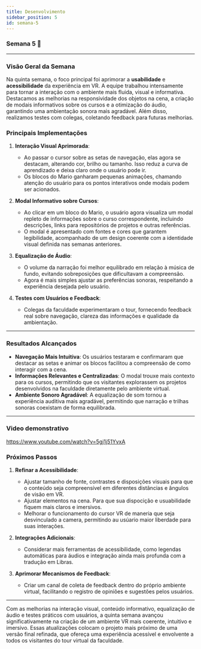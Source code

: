```yaml
---
title: Desenvolvimento
sidebar_position: 5
id: semana-5
---
```


### **Semana 5 🚀**

---

### **Visão Geral da Semana**

Na quinta semana, o foco principal foi aprimorar a **usabilidade** e **acessibilidade** da experiência em VR. A equipe trabalhou intensamente para tornar a interação com o ambiente mais fluida, visual e informativa. Destacamos as melhorias na responsividade dos objetos na cena, a criação de modais informativos sobre os cursos e a otimização do áudio, garantindo uma ambientação sonora mais agradável. Além disso, realizamos testes com colegas, coletando feedback para futuras melhorias.


### **Principais Implementações**

1. **Interação Visual Aprimorada**:  
   - Ao passar o cursor sobre as setas de navegação, elas agora se destacam, alterando cor, brilho ou tamanho. Isso reduz a curva de aprendizado e deixa claro onde o usuário pode ir.  
   - Os blocos do Mario ganharam pequenas animações, chamando atenção do usuário para os pontos interativos onde modais podem ser acionados.

2. **Modal Informativo sobre Cursos**:  
   - Ao clicar em um bloco do Mario, o usuário agora visualiza um modal repleto de informações sobre o curso correspondente, incluindo descrições, links para repositórios de projetos e outras referências.  
   - O modal é apresentado com fontes e cores que garantem legibilidade, acompanhado de um design coerente com a identidade visual definida nas semanas anteriores.

3. **Equalização de Áudio**:  
   - O volume da narração foi melhor equilibrado em relação à música de fundo, evitando sobreposições que dificultavam a compreensão.  
   - Agora é mais simples ajustar as preferências sonoras, respeitando a experiência desejada pelo usuário.

4. **Testes com Usuários e Feedback**:  
   - Colegas da faculdade experimentaram o tour, fornecendo feedback real sobre navegação, clareza das informações e qualidade da ambientação.  

---

### **Resultados Alcançados**

- **Navegação Mais Intuitiva**: Os usuários testaram e confirmaram que destacar as setas e animar os blocos facilitou a compreensão de como interagir com a cena.
- **Informações Relevantes e Centralizadas**: O modal trouxe mais contexto para os cursos, permitindo que os visitantes explorassem os projetos desenvolvidos na faculdade diretamente pelo ambiente virtual.
- **Ambiente Sonoro Agradável**: A equalização de som tornou a experiência auditiva mais agradável, permitindo que narração e trilhas sonoras coexistam de forma equilibrada.

---

### Video demonstrativo

https://www.youtube.com/watch?v=5gj1j51YvxA

### **Próximos Passos**

1. **Refinar a Acessibilidade**:  
   - Ajustar tamanho de fonte, contrastes e disposições visuais para que o conteúdo seja compreensível em diferentes distâncias e ângulos de visão em VR.
   - Ajustar elementos na cena. Para que sua dispocição e usuabilidade fiquem mais claros e imersivos.
   - Melhorar o funcionamento do cursor VR de maneria que seja desvinculado a camera, permitindo au usúario maior liberdade para suas interações.

2. **Integrações Adicionais**:  
   - Considerar mais ferramentas de acessibilidade, como legendas automáticas para áudios e integração ainda mais profunda com a tradução em Libras.

3. **Aprimorar Mecanismos de Feedback**:  
   - Criar um canal de coleta de feedback dentro do próprio ambiente virtual, facilitando o registro de opiniões e sugestões pelos usuários.

---



Com as melhorias na interação visual, conteúdo informativo, equalização de áudio e testes práticos com usuários, a quinta semana avançou significativamente na criação de um ambiente VR mais coerente, intuitivo e imersivo. Essas atualizações colocam o projeto mais próximo de uma versão final refinada, que ofereça uma experiência acessível e envolvente a todos os visitantes do tour virtual da faculdade.


